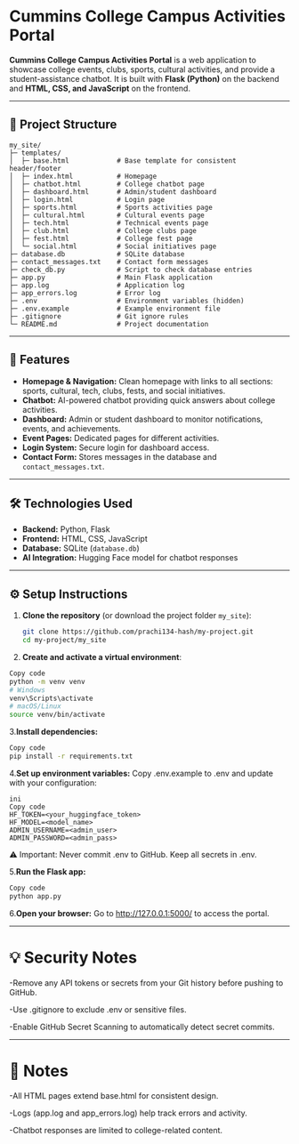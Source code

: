 # Cummins College Campus Activities Portal

**Cummins College Campus Activities Portal** is a web application to showcase college events, clubs, sports, cultural activities, and provide a student-assistance chatbot. It is built with **Flask (Python)** on the backend and **HTML, CSS, and JavaScript** on the frontend.

---

## 📁 Project Structure

```
my_site/
├─ templates/
│  ├─ base.html            # Base template for consistent header/footer
│  ├─ index.html           # Homepage
│  ├─ chatbot.html         # College chatbot page
│  ├─ dashboard.html       # Admin/student dashboard
│  ├─ login.html           # Login page
│  ├─ sports.html          # Sports activities page
│  ├─ cultural.html        # Cultural events page
│  ├─ tech.html            # Technical events page
│  ├─ club.html            # College clubs page
│  ├─ fest.html            # College fest page
│  └─ social.html          # Social initiatives page
├─ database.db             # SQLite database
├─ contact_messages.txt    # Contact form messages
├─ check_db.py             # Script to check database entries
├─ app.py                  # Main Flask application
├─ app.log                 # Application log
├─ app_errors.log          # Error log
├─ .env                    # Environment variables (hidden)
├─ .env.example            # Example environment file
├─ .gitignore              # Git ignore rules
└─ README.md               # Project documentation

```

---

## 🚀 Features

- **Homepage & Navigation:** Clean homepage with links to all sections: sports, cultural, tech, clubs, fests, and social initiatives.  
- **Chatbot:** AI-powered chatbot providing quick answers about college activities.  
- **Dashboard:** Admin or student dashboard to monitor notifications, events, and achievements.  
- **Event Pages:** Dedicated pages for different activities.  
- **Login System:** Secure login for dashboard access.  
- **Contact Form:** Stores messages in the database and `contact_messages.txt`.  

---

## 🛠️ Technologies Used

- **Backend:** Python, Flask  
- **Frontend:** HTML, CSS, JavaScript  
- **Database:** SQLite (`database.db`)  
- **AI Integration:** Hugging Face model for chatbot responses  

---

## ⚙️ Setup Instructions

1. **Clone the repository** (or download the project folder `my_site`):  
   ```bash
   git clone https://github.com/prachi134-hash/my-project.git
   cd my-project/my_site
    ```
2. **Create and activate a virtual environment**:

 ```bash
Copy code
python -m venv venv
# Windows
venv\Scripts\activate
# macOS/Linux
source venv/bin/activate
```
3.**Install dependencies:**

 ```bash
Copy code
pip install -r requirements.txt
 ```
4.**Set up environment variables:**
Copy .env.example to .env and update with your configuration:
 ```
ini
Copy code
HF_TOKEN=<your_huggingface_token>
HF_MODEL=<model_name>
ADMIN_USERNAME=<admin_user>
ADMIN_PASSWORD=<admin_pass>
 ```
⚠️ Important: Never commit .env to GitHub. Keep all secrets in .env.

5.**Run the Flask app:**

 ```bash
Copy code
python app.py
 ```
6.**Open your browser:**
Go to http://127.0.0.1:5000/ to access the portal.


---

# 💡 Security Notes
-Remove any API tokens or secrets from your Git history before pushing to GitHub.

-Use .gitignore to exclude .env or sensitive files.

-Enable GitHub Secret Scanning to automatically detect secret commits.

---

# 📂 Notes
-All HTML pages extend base.html for consistent design.

-Logs (app.log and app_errors.log) help track errors and activity.

-Chatbot responses are limited to college-related content.













